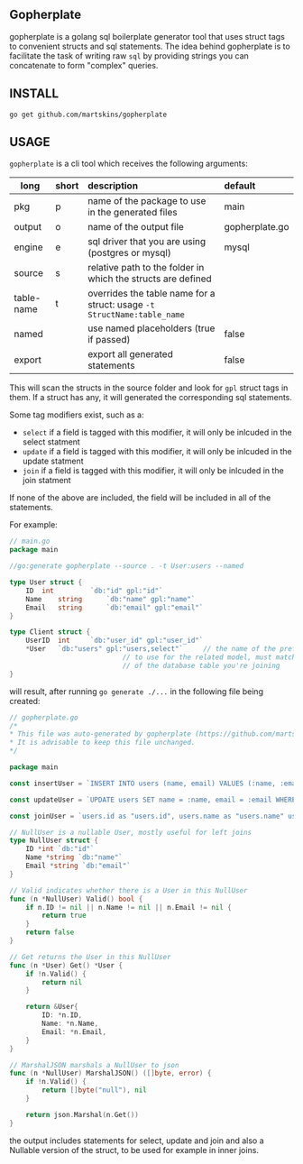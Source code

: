 ## Gopherplate
gopherplate is a golang sql boilerplate generator tool that uses struct tags to convenient structs and sql statements. The idea behind gopherplate is to facilitate the task of writing raw `sql` by providing strings you can concatenate to form "complex" queries.

## INSTALL
```
go get github.com/martskins/gopherplate
```

## USAGE
`gopherplate` is a cli tool which receives the following arguments:

| long | short | description | default |
| ----|:----|:----|:----|
|pkg|p|name of the package to use in the generated files|main|
|output|o|name of the output file|gopherplate.go|
|engine|e|sql driver that you are using (postgres or mysql) |mysql|
|source|s|relative path to the folder in which the structs are defined ||
|table-name|t|overrides the table name for a struct: usage `-t StructName:table_name`||
|named||use named placeholders (true if passed) |false|
|export||export all generated statements |false|

This will scan the structs in the source folder and look for `gpl` struct tags in them. If a struct
has any, it will generated the corresponding sql statements.

Some tag modifiers exist, such as a:
- `select` if a field is tagged with this modifier, it will only be inlcuded in the select statment
- `update` if a field is tagged with this modifier, it will only be inlcuded in the update statment
- `join` if a field is tagged with this modifier, it will only be inlcuded in the join statment

If none of the above are included, the field will be included in all of the statements.

For example:

```go
// main.go
package main

//go:generate gopherplate --source . -t User:users --named

type User struct {
	ID 	int 		`db:"id" gpl:"id"`
	Name 	string 		`db:"name" gpl:"name"`
	Email 	string 		`db:"email" gpl:"email"`
}

type Client struct {
	UserID 	int 	`db:"user_id" gpl:"user_id"`
	*User 	`db:"users" gpl:"users,select"` 	// the name of the prefix (users), on the field you want
							// to use for the related model, must match the name
							// of the database table you're joining
}

```

will result, after running `go generate ./...` in the following file being created:

```go
// gopherplate.go
/*
* This file was auto-generated by gopherplate (https://github.com/martskins/gopherplate).
* It is advisable to keep this file unchanged.
*/

package main

const insertUser = `INSERT INTO users (name, email) VALUES (:name, :email)`

const updateUser = `UPDATE users SET name = :name, email = :email WHERE `

const joinUser = `users.id as "users.id", users.name as "users.name" users.email as "users.email"`

// NullUser is a nullable User, mostly useful for left joins
type NullUser struct {
	ID *int `db:"id"`
	Name *string `db:"name"`
	Email *string `db:"email"`
}

// Valid indicates whether there is a User in this NullUser
func (n *NullUser) Valid() bool {
	if n.ID != nil || n.Name != nil || n.Email != nil {
		return true
	}
	return false
}

// Get returns the User in this NullUser
func (n *User) Get() *User {
	if !n.Valid() {
		return nil
	}

	return &User{
		ID: *n.ID,
		Name: *n.Name,
		Email: *n.Email,
	}
}

// MarshalJSON marshals a NullUser to json
func (n *NullUser) MarshalJSON() ([]byte, error) {
	if !n.Valid() {
		return []byte("null"), nil
	}

	return json.Marshal(n.Get())
}

```

the output includes statements for select, update and join and also a Nullable version of the
struct, to be used for example in inner joins.

